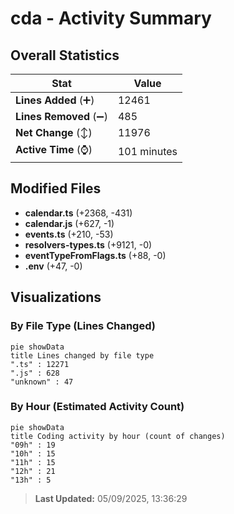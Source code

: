 # cda - Activity Summary 

## Overall Statistics

| Stat                   | Value                                                             |
| ---------------------- | ----------------------------------------------------------------- |
| **Lines Added** (➕)   | 12461                                          |
| **Lines Removed** (➖) | 485                                        |
| **Net Change** (↕)    | 11976                |
| **Active Time** (⌚)   | 101 minutes |


## Modified Files
- **calendar.ts** (+2368, -431)
- **calendar.js** (+627, -1)
- **events.ts** (+210, -53)
- **resolvers-types.ts** (+9121, -0)
- **eventTypeFromFlags.ts** (+88, -0)
- **.env** (+47, -0)

## Visualizations

### By File Type (Lines Changed)

```mermaid
pie showData
title Lines changed by file type
".ts" : 12271
".js" : 628
"unknown" : 47
```

### By Hour (Estimated Activity Count)

```mermaid
pie showData
title Coding activity by hour (count of changes)
"09h" : 19
"10h" : 15
"11h" : 15
"12h" : 21
"13h" : 5
```


> **Last Updated:** 05/09/2025, 13:36:29
